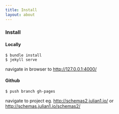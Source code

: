 ```yaml
---
title: Install
layout: about
---
```


### Install

#### Locally 

```
$ bundle install
$ jekyll serve
```
navigate in browser to <http://127.0.0.1:4000/>


#### Github

```
$ push branch gh-pages
```
navigate to project eg. <http://schemas2.julian1.io/> or <http://schemas.julian1.io/schemas2/> 

